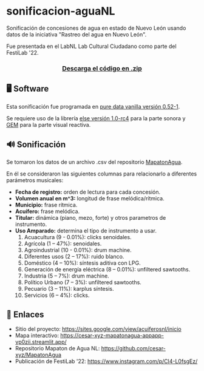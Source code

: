 # sonificacion-aguaNL
Sonificación de concesiones de agua en estado de Nuevo León usando datos de la iniciativa "Rastreo del agua en Nuevo León".

Fue presentada en el LabNL Lab Cultural Ciudadano como parte del FestiLab '22.

<h3 align="center">
  <a href="https://github.com/MikeMorenoDSP/sonificacion-aguaNL/archive/refs/heads/main.zip">Descarga el código en .zip</a>
</h3>

## 🖥️ Software 
Esta sonificación fue programada en [pure data vanilla versión 0.52-1](https://puredata.info/).

Se requiere uso de la librería [else versión 1.0-rc4](https://github.com/porres/pd-else/releases/tag/v1.0-rc4) para la parte sonora y [GEM](https://github.com/umlaeute/Gem) para la parte visual reactiva.

## 🔊 Sonificación
Se tomaron los datos de un archivo .csv del repositorio [MapatonAgua](https://github.com/cesar-xyz/MapatonAgua/blob/main/files/UnionRegiosDOF.csv).

En él se consideraron las siguientes columnas para relacionarlo a diferentes parámetros musicales:
- **Fecha de registro:** orden de lectura para cada concesión.
- **Volumen anual en m^3:** longitud de frase melódica/rítmica.
- **Municipio:** frase rítmica.
- **Acuífero:** frase melódica.
- **Titular:** dinámica (piano, mezo, forte) y otros parametros de instrumento.
- **Uso Amparado:** determina el tipo de instrumento a usar.
    1. Acuacultura (9 - 0.01%): clicks senoidales.
    2. Agrícola (1 – 47%): senoidales.
    3. Agroindustrial (10 - 0.01%): drum machine.
    4. Diferentes usos (2 – 17%): ruido blanco.
    5. Doméstico (4 – 10%): síntesis aditiva con LPG.
    6. Generación de energía eléctrica (8 – 0.01%): unfiltered sawtooths.
    7. Industria (5 – 7%): drum machine.
    8. Político Urbano (7 – 3%): unfiltered sawtooths.
    9. Pecuario (3 – 11%): karplus síntesis.
    10. Servicios (6 – 4%): clicks.

## 🔗 Enlaces
- Sitio del proyecto: https://sites.google.com/view/acuiferosnl/inicio
- Mapa interactivo: https://cesar-xyz-mapatonagua-appapp-vp0zii.streamlit.app/
- Repositorio Mapaton de Agua NL: https://github.com/cesar-xyz/MapatonAgua
- Publicación de FestiLab '22: https://www.instagram.com/p/Cl4-L0fsgEz/